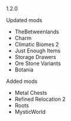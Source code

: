 1.2.0

Updated mods

- TheBetweenlands
- Charm
- Climatic Biomes 2
- Just Enough Items
- Storage Drawers
- Ore Stone Variants
- Botania

Added mods

- Metal Chests 
- Refined Relocation 2 
- Roots
- MysticWorld
